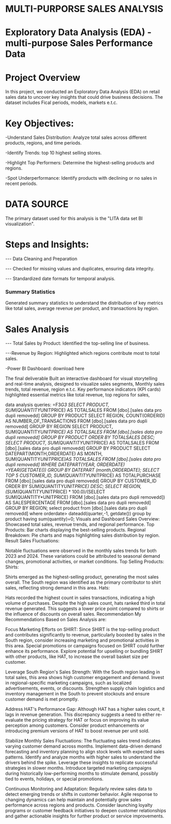 # MULTI-PURPORSE SALES ANALYSIS

# Exploratory Data Analysis (EDA) - multi-purpose Sales Performance Data

# Project Overview

In this project, we conducted an Exploratory Data Analysis (EDA) on retail sales data to uncover key insights that could drive business decisions. The dataset includes Fical periods, models, markets e.t.c.

# Key Objectives:

-Understand Sales Distribution: Analyze total sales across different products, regions, and time periods. 

-Identify Trends: top 10 highest selling stores.

-Highlight Top Performers: Determine the highest-selling products and regions. 

-Spot Underperformance: Identify products with declining or no sales in recent periods.

# DATA SOURCE
The primary dataset used for this analysis is the "LITA data set BI visualization".

# Steps and Insights:
--- Data Cleaning and Preparation

--- Checked for missing values and duplicates, ensuring data integrity. 

--- Standardized date formats for temporal analysis.

### Summary Statistics 

Generated summary statistics to understand the distribution of key metrics like total sales, average revenue per product, and transactions by region.

# Sales Analysis

--- Total Sales by Product: Identified the top-selling line of business.

---Revenue by Region: Highlighted which regions contribute most to total sales.




-Power BI Dashboard: download here

The final deliverable Built an interactive dashboard for visual storytelling and real-time analysis, designed to visualize sales segments, Monthly sales trends, total revenue, region e.t.c. Key performance indicators (KPI cards) highlighted essential metrics like total revenue, top regions for sales,

data analysis queries:
=F3*G3
SELECT PRODUCT, SUM(QUANTITY*UNITPRICE) AS TOTALSALES
FROM [dbo].[sales data pro dupli removedd]
GROUP BY PRODUCT
SELECT REGION, COUNT(ORDERID) AS
NUMBER_OF_TRANSACTIONS
FROM [dbo].[sales data pro dupli removedd]
GROUP BY REGION
SELECT PRODUCT, SUM(QUANTITY*UNITPRICE) AS TOTALSALES
FROM [dbo].[sales data pro dupli removedd]
GROUP BY PRODUCT
ORDER BY TOTALSALES DESC;
SELECT PRODUCT, SUM(QUANTITY*UNITPRICE) AS TOTALSALES
FROM [dbo].[sales data pro dupli removedd]
GROUP BY PRODUCT
SELECT DATEPART(MONTH,ORDERDATE) AS MONTH,
SUM(QUANTITY*UNITPRICE)AS
TOTALSALES
FROM [dbo].[sales data pro dupli removedd]
WHERE DATEPART(YEAR, ORDERDATE)
=YEAR(GETDATE())
GROUP BY DATEPART (month,ORDERDATE);
SELECT TOP 5 CUSTOMER_ID,
SUM(QUANTITY*UNITPRICE) AS
TOTALPURCHASE
FROM [dbo].[sales data pro dupli removedd]
GROUP BY CUSTOMER_ID 
ORDER BY SUM(QUANTITY*UNITPRICE) DESC;
SELECT REGION, 
(SUM(QUANTITY*UNITPRICE) * 100.0)/(SELECT SUM(QUANTITY*UNITPRICE)
FROM [dbo].[sales data pro dupli removedd])
AS SALESPERCENTAGE
FROM [dbo].[sales data pro dupli removedd]
GROUP BY REGION;
select product
from [dbo].[sales data pro dupli removedd]
where orderdate>
dateadd(quarter,-1, getdate())
group by product
having sum(quantity)=0;
Visuals and Dashboard
Sales Overview: Showcased total sales, revenue trends, and regional performance.
Top Products: Bar charts displaying the best-selling products.
Regional Breakdown: Pie charts and maps highlighting sales distribution by region.
Result
Sales Fluctuations:

Notable fluctuations were observed in the monthly sales trends for both 2023 and 2024. These variations could be attributed to seasonal demand changes, promotional activities, or market conditions. Top Selling Products:
Shirts:

Shirts emerged as the highest-selling product, generating the most sales overall. The South region was identified as the primary contributor to shirt sales, reflecting strong demand in this area.
Hats:

Hats recorded the highest count in sales transactions, indicating a high volume of purchases. Despite the high sales count, hats ranked third in total revenue generated. This suggests a lower price point compared to shirts or the influence of discounts on overall sales.
Recommendation
My Recommendations Based on Sales Analysis are:

Focus Marketing Efforts on SHIRT:
Since SHIRT is the top-selling product and contributes significantly to revenue, particularly boosted by sales in the South region, consider increasing marketing and promotional activities in this area. Special promotions or campaigns focused on SHIRT could further enhance its performance. Explore potential for upselling or bundling SHIRT with other products, like HAT, to increase the overall basket size per customer.

Leverage South Region's Sales Strength:
With the South region leading in total sales, this area shows high customer engagement and demand. Invest in regional-specific marketing campaigns, such as localized advertisements, events, or discounts. Strengthen supply chain logistics and inventory management in the South to prevent stockouts and ensure customer demand is met promptly.

Address HAT's Performance Gap:
Although HAT has a higher sales count, it lags in revenue generation. This discrepancy suggests a need to either re-evaluate the pricing strategy for HAT or focus on improving its value perception among customers. Consider product enhancements or introducing premium versions of HAT to boost revenue per unit sold.

Stabilize Monthly Sales Fluctuations:
The fluctuating sales trend indicates varying customer demand across months. Implement data-driven demand forecasting and inventory planning to align stock levels with expected sales patterns. Identify and analyze months with higher sales to understand the drivers behind the spike. Leverage these insights to replicate successful strategies in slower months. Introduce targeted marketing campaigns during historically low-performing months to stimulate demand, possibly tied to events, holidays, or special promotions.

Continuous Monitoring and Adaptation:
Regularly review sales data to detect emerging trends or shifts in customer behavior. Agile response to changing dynamics can help maintain and potentially grow sales performance across regions and products. Consider launching loyalty programs or customer feedback initiatives to deepen customer relationships and gather actionable insights for further product or service improvements.




